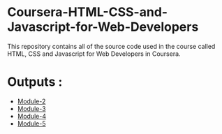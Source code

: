 # Coursera-HTML-CSS-and-Javascript-for-Web-Developers

This repository contains all of the source code used in the course called HTML, CSS and Javascript for Web Developers in Coursera.


# Outputs :

* [Module-2](https://Ankit2399.github.io/Coursera-HTML-CSS-and-JavaScript-for-Web-Developers/Assignments/module-2/index.html)
* [Module-3](https://Ankit2399.github.io/Coursera-HTML-CSS-and-JavaScript-for-Web-Developers/Assignments/module-3/index.html)
* [Module-4](https://Ankit2399.github.io/Coursera-HTML-CSS-and-JavaScript-for-Web-Developers/Assignments/module-4/index.html)
* [Module-5](https://Ankit2399.github.io/Coursera-HTML-CSS-and-JavaScript-for-Web-Developers/Assignments/module-5/index.html)
